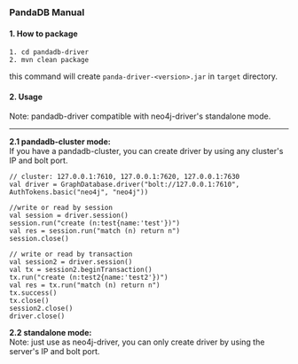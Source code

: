 ### PandaDB Manual
#### 1. How to package
```
1. cd pandadb-driver
2. mvn clean package
```
this command will create `panda-driver-<version>.jar` in `target` directory.
#### 2. Usage
 Note: pandadb-driver compatible with neo4j-driver's standalone mode.
 - - -  
 **2.1  pandadb-cluster mode:**  
 If you have a pandadb-cluster, you can create driver by using any cluster's IP and bolt port.  
```
// cluster: 127.0.0.1:7610, 127.0.0.1:7620, 127.0.0.1:7630
val driver = GraphDatabase.driver("bolt://127.0.0.1:7610", AuthTokens.basic("neo4j", "neo4j"))

//write or read by session
val session = driver.session()
session.run("create (n:test{name:'test'})")
val res = session.run("match (n) return n")
session.close()

// write or read by transaction
val session2 = driver.session()
val tx = session2.beginTransaction()
tx.run("create (n:test2{name:'test2'})")
val res = tx.run("match (n) return n")
tx.success()
tx.close()
session2.close()
driver.close()
```
 **2.2  standalone mode:**  
Note: just use as neo4j-driver, you can only create driver by using the server's IP and bolt port.  
 
